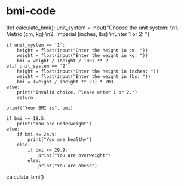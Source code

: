 # bmi-code
def calculate_bmi():
    unit_system = input("Choose the unit system: \n1. Metric (cm, kg) \n2. Imperial (inches, lbs) \nEnter 1 or 2: ")

    if unit_system == '1':
        height = float(input("Enter the height in cm: "))
        weight = float(input("Enter the weight in kg: "))
        bmi = weight / (height / 100) ** 2
    elif unit_system == '2':
        height = float(input("Enter the height in inches: "))
        weight = float(input("Enter the weight in lbs: "))
        bmi = (weight / (height ** 2)) * 703
    else:
        print("Invalid choice. Please enter 1 or 2.")
        return

    print("Your BMI is", bmi)

    if bmi <= 18.5:
        print("You are underweight")
    else:
        if bmi <= 24.9:
            print("You are healthy")
        else:
            if bmi <= 29.9:
                print("You are overweight")
            else:
                print("You are obese")

calculate_bmi()
